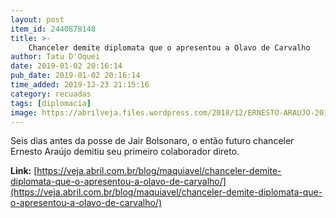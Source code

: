 ```yaml
---
layout: post
item_id: 2440878148
title: >-
    Chanceler demite diplomata que o apresentou a Olavo de Carvalho
author: Tatu D'Oquei
date: 2019-01-02 20:16:14
pub_date: 2019-01-02 20:16:14
time_added: 2019-12-23 21:15:16
category: recuadas
tags: [diplomacia]
image: https://abrilveja.files.wordpress.com/2018/12/ERNESTO-ARAUJO-2018-6283.jpg.jpg?quality=70&strip=info&w=680&h=453&crop=1
---
```


Seis dias antes da posse de Jair Bolsonaro, o então futuro chanceler Ernesto Araújo demitiu seu primeiro colaborador direto.

**Link:** [https://veja.abril.com.br/blog/maquiavel/chanceler-demite-diplomata-que-o-apresentou-a-olavo-de-carvalho/](https://veja.abril.com.br/blog/maquiavel/chanceler-demite-diplomata-que-o-apresentou-a-olavo-de-carvalho/)

